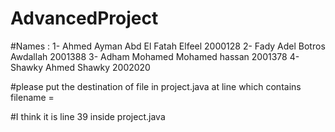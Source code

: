 # AdvancedProject

#Names : 
1- Ahmed Ayman Abd El Fatah Elfeel 2000128
2- Fady Adel Botros Awdallah       2001388
3- Adham Mohamed Mohamed hassan    2001378
4- Shawky Ahmed Shawky             2002020

#please put the destination of file in project.java at line which contains filename =

#I think it is line 39 inside project.java
